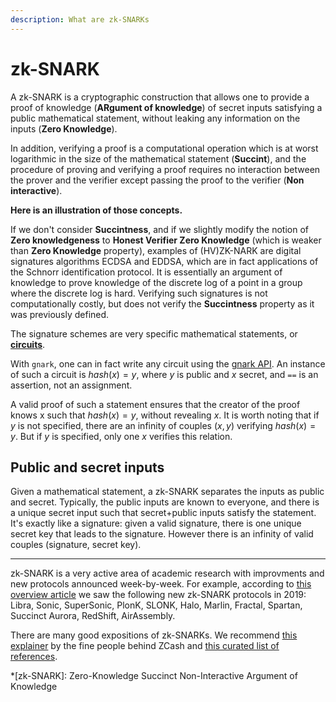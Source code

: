 ```yaml
---
description: What are zk-SNARKs
---
```


# zk-SNARK

A zk-SNARK is a cryptographic construction that allows one to provide a proof of knowledge (**ARgument of knowledge**) of secret inputs satisfying a public mathematical statement, without leaking any information on the inputs (**Zero Knowledge**).

In addition, verifying a proof is a computational operation which is at worst logarithmic in the size of the mathematical statement (**Succint**), and the procedure of proving and verifying a proof requires no interaction between the prover and the verifier except passing the proof to the verifier (**Non interactive**).

**Here is an illustration of those concepts.**

If we don't consider **Succintness**, and if we slightly modify the notion of **Zero knowledgeness** to **Honest Verifier Zero Knowledge** (which is weaker than **Zero Knowledge** property), examples of (HV)ZK-NARK are digital signatures algorithms ECDSA and EDDSA, which are in fact applications of the Schnorr identification protocol. It is essentially an argument of knowledge to prove knowledge  of the discrete  log of a point in a group where the discrete log is hard. Verifying such signatures is not computationally costly, but does not verify the **Succintness** property as it was previously defined.

The signature schemes are very specific mathematical statements, or [**circuits**](circuits.md).

With `gnark`, one can in fact write any circuit using the [gnark API](../HowTo/write/circuit_api.md). An instance of such a circuit is $hash(x)=y$, where $y$ is public and $x$ secret, and `==` is an assertion, not an assignment.

A valid proof of such a statement ensures that the creator of the proof knows x such that $hash(x)=y$, without revealing $x$. It is worth noting that if $y$ is not specified, there are an infinity of couples $(x,y)$ verifying $hash(x)=y$. But if $y$ is specified, only one $x$ verifies this relation.

## Public and secret inputs

Given a mathematical statement, a zk-SNARK separates the inputs as public and secret. Typically, the public inputs are known to everyone, and there is a unique secret input such that secret+public inputs satisfy the statement. It's exactly like a signature: given a valid signature, there is one unique secret key that leads to the signature. However there is an infinity of valid couples (signature, secret key).

-----

zk-SNARK is a very active area of academic research with improvments and new protocols announced week-by-week.  For example, according to [this overview article](https://nakamoto.com/cambrian-explosion-of-crypto-proofs/) we saw the following new zk-SNARK protocols in 2019: Libra, Sonic, SuperSonic, PlonK, SLONK, Halo, Marlin, Fractal, Spartan, Succinct Aurora, RedShift, AirAssembly.

There are many good expositions of zk-SNARKs. We recommend [this explainer](https://z.cash/technology/zksnarks/) by the fine people behind ZCash and [this curated list of references](https://github.com/matter-labs/awesome-zero-knowledge-proofs).

*[zk-SNARK]: Zero-Knowledge Succinct Non-Interactive Argument of Knowledge
